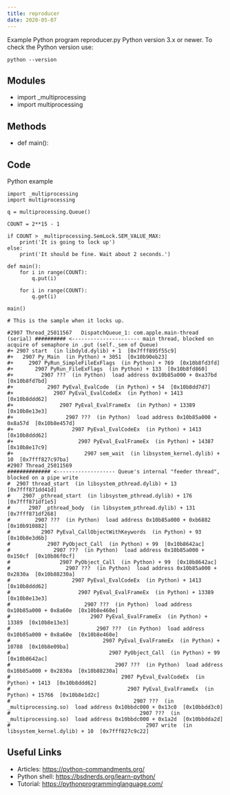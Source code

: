 ```yaml
---
title: reproducer
date: 2020-05-07
---
```

Example Python program reproducer.py
Python version 3.x or newer.
To check the Python version use:

    python --version

## Modules

* import _multiprocessing
* import multiprocessing

## Methods

* def main():

## Code

Python example

    import _multiprocessing
    import multiprocessing
    
    q = multiprocessing.Queue()
    
    COUNT = 2**15 - 1
    
    if COUNT > _multiprocessing.SemLock.SEM_VALUE_MAX:
        print('It is going to lock up')
    else:
        print('It should be fine. Wait about 2 seconds.')
    
    def main():
        for i in range(COUNT):
            q.put(i)
    
        for i in range(COUNT):
            q.get(i)
    
    main()
    
    # This is the sample when it locks up.
    
    #2907 Thread_25011567   DispatchQueue_1: com.apple.main-thread  (serial) ########## <---------------------- main thread, blocked on acquire of semaphore in .put (self._sem of Queue)
    #+ 2907 start  (in libdyld.dylib) + 1  [0x7fff895f55c9]
    #+   2907 Py_Main  (in Python) + 3051  [0x10b90eb23]
    #+     2907 PyRun_SimpleFileExFlags  (in Python) + 769  [0x10b8fd3fd]
    #+       2907 PyRun_FileExFlags  (in Python) + 133  [0x10b8fd860]
    #+         2907 ???  (in Python)  load address 0x10b85a000 + 0xa37bd  [0x10b8fd7bd]
    #+           2907 PyEval_EvalCode  (in Python) + 54  [0x10b8dd7d7]
    #+             2907 PyEval_EvalCodeEx  (in Python) + 1413  [0x10b8ddd62]
    #+               2907 PyEval_EvalFrameEx  (in Python) + 13389  [0x10b8e13e3]
    #+                 2907 ???  (in Python)  load address 0x10b85a000 + 0x8a57d  [0x10b8e457d]
    #+                   2907 PyEval_EvalCodeEx  (in Python) + 1413  [0x10b8ddd62]
    #+                     2907 PyEval_EvalFrameEx  (in Python) + 14387  [0x10b8e17c9]
    #+                       2907 sem_wait  (in libsystem_kernel.dylib) + 10  [0x7fff827c97ba]
    #2907 Thread_25011569                                                  ############## <------------------- Queue's internal "feeder thread", blocked on a pipe write
    #  2907 thread_start  (in libsystem_pthread.dylib) + 13  [0x7fff871dd41d]
    #    2907 _pthread_start  (in libsystem_pthread.dylib) + 176  [0x7fff871df1e5]
    #      2907 _pthread_body  (in libsystem_pthread.dylib) + 131  [0x7fff871df268]
    #        2907 ???  (in Python)  load address 0x10b85a000 + 0xb6882  [0x10b910882]
    #          2907 PyEval_CallObjectWithKeywords  (in Python) + 93  [0x10b8e3d6b]
    #            2907 PyObject_Call  (in Python) + 99  [0x10b8642ac]
    #              2907 ???  (in Python)  load address 0x10b85a000 + 0x150cf  [0x10b86f0cf]
    #                2907 PyObject_Call  (in Python) + 99  [0x10b8642ac]
    #                  2907 ???  (in Python)  load address 0x10b85a000 + 0x2830a  [0x10b88230a]
    #                    2907 PyEval_EvalCodeEx  (in Python) + 1413  [0x10b8ddd62]
    #                      2907 PyEval_EvalFrameEx  (in Python) + 13389  [0x10b8e13e3]
    #                        2907 ???  (in Python)  load address 0x10b85a000 + 0x8a60e  [0x10b8e460e]
    #                          2907 PyEval_EvalFrameEx  (in Python) + 13389  [0x10b8e13e3]
    #                            2907 ???  (in Python)  load address 0x10b85a000 + 0x8a60e  [0x10b8e460e]
    #                              2907 PyEval_EvalFrameEx  (in Python) + 10788  [0x10b8e09ba]
    #                                2907 PyObject_Call  (in Python) + 99  [0x10b8642ac]
    #                                  2907 ???  (in Python)  load address 0x10b85a000 + 0x2830a  [0x10b88230a]
    #                                    2907 PyEval_EvalCodeEx  (in Python) + 1413  [0x10b8ddd62]
    #                                      2907 PyEval_EvalFrameEx  (in Python) + 15766  [0x10b8e1d2c]
    #                                        2907 ???  (in _multiprocessing.so)  load address 0x10bbdc000 + 0x13c0  [0x10bbdd3c0]
    #                                          2907 ???  (in _multiprocessing.so)  load address 0x10bbdc000 + 0x1a2d  [0x10bbdda2d]
    #                                            2907 write  (in libsystem_kernel.dylib) + 10  [0x7fff827c9c22]

## Useful Links

- Articles: https://python-commandments.org/
- Python shell: https://bsdnerds.org/learn-python/
- Tutorial: https://pythonprogramminglanguage.com/

